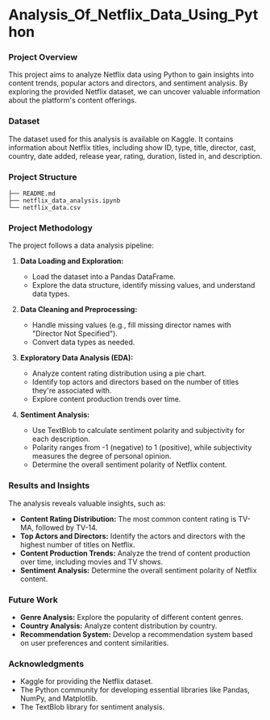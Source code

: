 # Analysis_Of_Netflix_Data_Using_Python

### **Project Overview**

This project aims to analyze Netflix data using Python to gain insights into content trends, popular actors and directors, and sentiment analysis. By exploring the provided Netflix dataset, we can uncover valuable information about the platform's content offerings.

### **Dataset**

The dataset used for this analysis is available on Kaggle. It contains information about Netflix titles, including show ID, type, title, director, cast, country, date added, release year, rating, duration, listed in, and description.

### **Project Structure**

```
├── README.md
├── netflix_data_analysis.ipynb
└── netflix_data.csv
```

### **Project Methodology**

The project follows a data analysis pipeline:

1. **Data Loading and Exploration:**
   * Load the dataset into a Pandas DataFrame.
   * Explore the data structure, identify missing values, and understand data types.

2. **Data Cleaning and Preprocessing:**
   * Handle missing values (e.g., fill missing director names with "Director Not Specified").
   * Convert data types as needed.

3. **Exploratory Data Analysis (EDA):**
   * Analyze content rating distribution using a pie chart.
   * Identify top actors and directors based on the number of titles they're associated with.
   * Explore content production trends over time.

4. **Sentiment Analysis:**
   * Use TextBlob to calculate sentiment polarity and subjectivity for each description.
   * Polarity ranges from -1 (negative) to 1 (positive), while subjectivity measures the degree of personal opinion.
   * Determine the overall sentiment polarity of Netflix content.

### **Results and Insights**

The analysis reveals valuable insights, such as:

* **Content Rating Distribution:** The most common content rating is TV-MA, followed by TV-14.
* **Top Actors and Directors:** Identify the actors and directors with the highest number of titles on Netflix.
* **Content Production Trends:** Analyze the trend of content production over time, including movies and TV shows.
* **Sentiment Analysis:** Determine the overall sentiment polarity of Netflix content.

### **Future Work**

* **Genre Analysis:** Explore the popularity of different content genres.
* **Country Analysis:** Analyze content distribution by country.
* **Recommendation System:** Develop a recommendation system based on user preferences and content similarities.

### **Acknowledgments**
* Kaggle for providing the Netflix dataset.
* The Python community for developing essential libraries like Pandas, NumPy, and Matplotlib.
* The TextBlob library for sentiment analysis.
